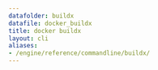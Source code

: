 ```yaml
---
datafolder: buildx
datafile: docker_buildx
title: docker buildx
layout: cli
aliases:
- /engine/reference/commandline/buildx/
---
```


<!--
This page is automatically generated from Docker's source code. If you want to
suggest a change to the text that appears here, open a ticket or pull request
in the source repository on GitHub:

https://github.com/docker/buildx
-->
